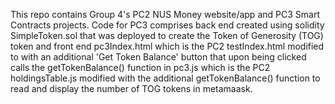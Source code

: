 This repo contains Group 4's PC2 NUS Money website/app and PC3 Smart Contracts projects.  Code for PC3 comprises back end created using solidity SimpleToken.sol that was deployed to create the Token of Generosity (TOG) token and front end pc3Index.html which is the PC2 testIndex.html modified to with an additional 'Get Token Balance' button that upon being clicked calls the getTokenBalance() function in pc3.js which is the PC2 holdingsTable.js modified with the additional getTokenBalance() function to read and display the number of TOG tokens in metamaask. 

